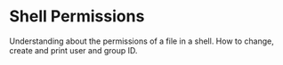 # Shell Permissions
Understanding about the permissions of a file in a shell. How to change, create and print user and group ID.
